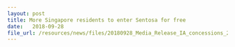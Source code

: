 ```yaml
---
layout: post
title: More Singapore residents to enter Sentosa for free 
date:   2018-09-28
file_url: /resources/news/files/20180928_Media_Release_IA_concessions_2019update.pdf
---
```

